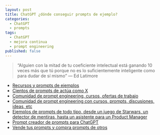 ```yaml
---
layout: post
title: ChatGPT ¿dónde conseguir prompts de ejemplo?
categories:
  - ChatGPT
  - prompts
tags:
  - ChatGPT
  - mejora continua
  - prompt engineering
published: false
---
```


> “Alguien con la mitad de tu coeficiente intelectual está ganando 10 veces más que tú porque no es lo suficientemente inteligente como para dudar de sí mismo” ― Ed Latimore  

- <a href="https://learnprompting.org/docs/intro" target="_blank">Recursos y prompts de ejemplos</a>
- <a href="https://github.com/f/awesome-chatgpt-prompts" target="_blank">Cientos de prompts de actúa como X</a>
- <a href="https://prompthero.com/chatgpt-prompts" target="_blank">Comunidad de prompt engineering, cursos, ofertas de trabajo</a>
- <a href="https://www.promptstacks.com" target="_blank">Comunidad de prompt engineering con cursos, prompts, discusiones, ideas, etc</a>
- <a href="https://www.ordinarypeopleprompts.com/" target="_blank">Ejemplos de prompts de todo tipo, desde un juego de Starwars, un detector de mentiras, hasta un asistente para un Product Manager</a>
- <a href="https://www.ordinarypeopleprompts.com/item-detail?recordId=recVbgybDLlYmsvuA" target="_blank">Prompt creador de prompts para ChatGPT</a>
- <a href="https://promptbase.com/" target="_blank">Vende tus prompts y compra prompts de otros</a>
